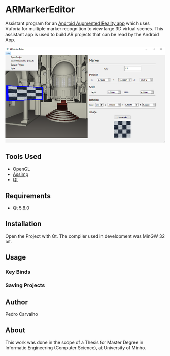 # ARMarkerEditor
Assistant program for an [Android Augmented Reality app](https://github.com/Machinezero/ARMarker) which uses Vuforia for multiple marker recognition to view large 3D virtual scenes. This assistant app is used to build AR projects that can be read by the Android App.

![](pc_ui1.png)


## Tools Used
* OpenGL 
* [Assimp](http://www.assimp.org/)
* [Qt](https://www.qt.io/) 

## Requirements
* Qt 5.8.0

## Installation
Open the Project with Qt. The compiler used in development was MinGW 32 bit.

## Usage
### Key Binds
### Saving Projects

## Author
Pedro Carvalho

## About
This work was done in the scope of a Thesis for Master Degree in Informatic Engineering (Computer Science), at University of Minho.
